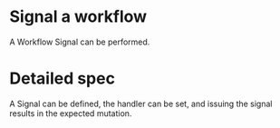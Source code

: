 # Signal a workflow

A Workflow Signal can be performed.

# Detailed spec

A Signal can be defined, the handler can be set, and issuing the signal results in the expected mutation.
